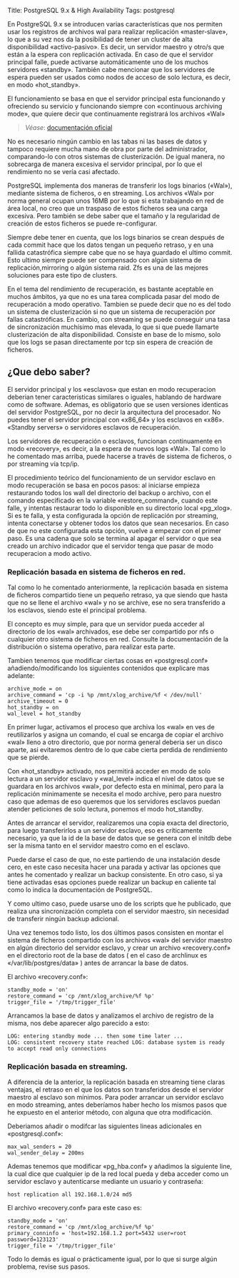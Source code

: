 Title: PostgreSQL 9.x & High Availability
Tags: postgresql

En PostgreSQL 9.x se introducen varias características que nos permiten usar los registros de archivos wal para realizar replicación «master-slave», lo que a su vez nos da la posibilidad de tener un cluster de alta disponibilidad «activo-pasivo». Es decir, un servidor maestro y otro/s que están a la espera con replicación activada. En caso de que el servidor principal falle, puede activarse automáticamente uno de los muchos servidores «standby». También cabe mencionar que los servidores de espera pueden ser usados como nodos de acceso de solo lectura, es decir, en modo «hot_standby».

El funcionamiento se basa en que el servidor principal esta funcionando y ofreciendo su servicio y funcionando siempre con «continuous archiving mode», que quiere decir que continuamente registrará los archivos «Wal»

> *Véase*: [documentación oficial](http://www.postgresql.org/docs/9.0/static/continuous-archiving.html)

No es necesario ningún cambio en las tabas ni las bases de datos y tampoco requiere mucha mano de obra por parte del administrador, comparando-lo con otros sistemas de clusterización. De igual manera, no sobrecarga de manera excesiva el servidor principal, por lo que el rendimiento no se vería casi afectado.

PostgreSQL implementa dos maneras de transferir los logs binarios («Wal»), mediante sistema de ficheros, o en streaming. Los archivos «Wal» por norma general ocupan unos 16MB por lo que si esta trabajando en red de área local, no creo que un traspaso de estos ficheros sea una carga excesiva. Pero también se debe saber que el tamaño y la regularidad de creación de estos ficheros se puede re-configurar.

Siempre debe tener en cuenta, que los logs binarios se crean después de cada commit hace que los datos tengan un pequeño retraso, y en una fallida catastrófica siempre cabe que no se haya guardado el ultimo commit. Esto ultimo siempre puede ser compensado con algún sistema de replicación,mirroring o algún sistema raid. Zfs es una de las mejores soluciones para este tipo de clusters.

En el tema del rendimiento de recuperación, es bastante aceptable en muchos ámbitos, ya que no es una tarea complicada pasar del modo de recuperación a modo operativo. Tambien se puede decir que no es del todo un sistema de clusterización si no que un sistema de recuperación por fallas catastróficas. En cambio, con streaming se puede conseguir una tasa de sincronización muchísimo mas elevada, lo que si que puede llamarte clusterización de alta disponibilidad. Consiste en base de lo mismo, solo que los logs se pasan directamente por tcp sin espera de creación de ficheros.

¿Que debo saber?
----------------

El servidor principal y los «esclavos» que estan en modo recuperacion deberian tener caracteristicas similares o iguales, hablando de hardware como de software. Ademas, es obligatorio que se usen versiones identicas del servidor PostgreSQL, por no decir la arquitectura del procesador. No puedes tener el servidor principal con «x86_64» y los esclavos en «x86».
«Standby servers» o servidores esclavos de recuperación.

Los servidores de recuperación o esclavos, funcionan continuamente en modo «recovery», es decir, a la espera de nuevos logs «Wal». Tal como lo he comentado mas arriba, puede hacerse a través de sistema de ficheros, o por streaming vía tcp/ip.

El procedimiento teórico del funcionamiento de un servidor esclavo en modo recuperación se basa en pocos pasos: al iniciarse empieza restaurando todos los wall del directorio del backup o archivo, con el comando especificado en la variable «restore_command», cuando este falle, y intentas restaurar todo lo disponible en su directorio local «pg_xlog». Si es te falla, y esta configurada la opción de replicación por streaming, intenta conectarse y obtener todos los datos que sean necesarios. En caso de que no este configurada esta opción, vuelve a empezar con el primer paso. Es una cadena que solo se termina al apagar el servidor o que sea creado un archivo indicador que el servidor tenga que pasar de modo recuperacion a modo activo.

### Replicación basada en sistema de ficheros en red. ###

Tal como lo he comentado anteriormente, la replicación basada en sistema de ficheros compartido tiene un pequeño retraso, ya que siendo que hasta que no se llene el archivo «wal» y no se archive, ese no sera transferido a los esclavos, siendo este el principal problema.

El concepto es muy simple, para que un servidor pueda acceder al directorio de los «wal» archivados, ese debe ser compartido por nfs o cualquier otro sistema de ficheros en red. Consulte la documentación de la distribución o sistema operativo, para realizar esta parte.

Tambien tenemos que modificar ciertas cosas en «postgresql.conf» añadiendo/modificando los siguientes contenidos que explicare mas adelante:

    archive_mode = on
    archive_command = 'cp -i %p /mnt/xlog_archive/%f < /dev/null'
    archive_timeout = 0
    hot_standby = on
    wal_level = hot_standby

En primer lugar, activamos el proceso que archiva los «wal» en ves de reutilizarlos y asigna un comando, el cual se encarga de copiar el archivo «wal» lleno a otro directorio, que por norma general deberia ser un disco aparte, asi evitaremos dentro de lo que cabe cierta perdida de rendimiento que se pierde.

Con «hot_standby» activado, nos permitirá acceder en modo de solo lectura a un servidor esclavo y «wal_level» indica el nivel de datos que se guardara en los archivos «wal», por defecto esta en minimal, pero para la replicación minimamente se necesita el modo archive, pero para nuestro caso que ademas de eso queremos que los servidores esclavos puedan atender peticiones de solo lectura, ponemos el modo hot_standby.

Antes de arrancar el servidor, realizaremos una copia exacta del directorio, para luego transferirlos a un servidor esclavo, eso es críticamente necesario, ya que la id de la base de datos que se genera con el initdb debe ser la misma tanto en el servidor maestro como en el esclavo.

Puede darse el caso de que, no este partiendo de una instalación desde cero, en este caso necesita hacer una parada y activar las opciones que antes he comentado y realizar un backup consistente. En otro caso, si ya tiene activadas esas opciones puede realizar un backup en caliente tal como lo indica la documentación de PostgreSQL.

Y como ultimo caso, puede usarse uno de los scripts que he publicado, que realiza una sincronización completa con el servidor maestro, sin necesidad de transferir ningún backup adicional.

Una vez tenemos todo listo, los dos últimos pasos consisten en montar el sistema de ficheros compartido con los archivos «wal» del servidor maestro en algún directorio del servidor esclavo, y crear un archivo «recovery.conf» en el directorio root de la base de datos ( en el caso de archlinux es «/var/lib/postgres/data» ) antes de arrancar la base de datos.

El archivo «recovery.conf»:

    standby_mode = 'on'
    restore_command = 'cp /mnt/xlog_archive/%f %p'
    trigger_file = '/tmp/trigger_file'


Arrancamos la base de datos y analizamos el archivo de registro de la misma, nos debe aparecer algo parecido a esto:

    LOG: entering standby mode ... then some time later ...
    LOG: consistent recovery state reached LOG: database system is ready to accept read only connections

### Replicación basada en streaming. ###

A diferencia de la anterior, la replicación basada en streaming tiene claras ventajas, el retraso en el que los datos son transferidos desde el servidor maestro al esclavo son mínimos. Para poder arrancar un servidor esclavo en modo streaming, antes deberíamos haber hecho los mismos pasos que he expuesto en el anterior método, con alguna que otra modificación.

Deberiamos añadir o modifcar las siguientes lineas adicionales en «postgresql.conf»:

    max_wal_senders = 20
    wal_sender_delay = 200ms

Ademas tenemos que modificar «pg_hba.conf» y añadimos la siguiente line, la cual dice que cualquier ip de la red local pueda y deba acceder como un servidor esclavo y autenticarse mediante un usuario y contraseña:

    host replication all 192.168.1.0/24 md5

El archivo «recovery.conf» para este caso es:

    standby_mode = 'on'
    restore_command = 'cp /mnt/xlog_archive/%f %p'
    primary_conninfo = 'host=192.168.1.2 port=5432 user=root password=123123'
    trigger_file = '/tmp/trigger_file'

Todo lo demás es igual o prácticamente igual, por lo que si surge algún problema, revise sus pasos.
